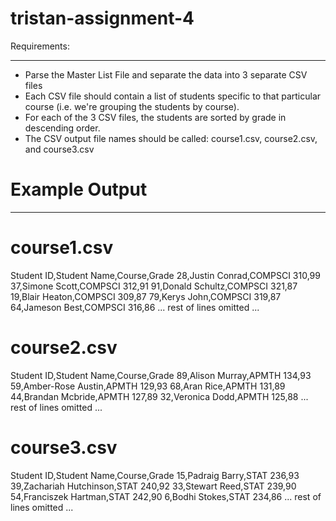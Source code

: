 # tristan-assignment-4

Requirements:
*************
- Parse the Master List File and separate the data into 3 separate CSV files
- Each CSV file should contain a list of students specific to that particular course (i.e. we're grouping the students by course). 
- For each of the 3 CSV files, the students are sorted by grade in descending order.
- The CSV output file names should be called: course1.csv, course2.csv, and course3.csv

# Example Output
****************

course1.csv
===========

Student ID,Student Name,Course,Grade
28,Justin Conrad,COMPSCI 310,99
37,Simone Scott,COMPSCI 312,91
91,Donald Schultz,COMPSCI 321,87
19,Blair Heaton,COMPSCI 309,87
79,Kerys John,COMPSCI 319,87
64,Jameson Best,COMPSCI 316,86
... rest of lines omitted ...

course2.csv
===========

Student ID,Student Name,Course,Grade
89,Alison Murray,APMTH 134,93
59,Amber-Rose Austin,APMTH 129,93
68,Aran Rice,APMTH 131,89
44,Brandan Mcbride,APMTH 127,89
32,Veronica Dodd,APMTH 125,88
... rest of lines omitted ...

course3.csv
===========

Student ID,Student Name,Course,Grade
15,Padraig Barry,STAT 236,93
39,Zachariah Hutchinson,STAT 240,92
33,Stewart Reed,STAT 239,90
54,Franciszek Hartman,STAT 242,90
6,Bodhi Stokes,STAT 234,86
... rest of lines omitted ...
